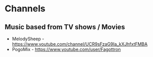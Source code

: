# Channels

## Music based from TV shows / Movies

- MelodySheep - https://www.youtube.com/channel/UCR9sFzaG9Ia_kXJhfxtFMBA
- PogoMix - https://www.youtube.com/user/Fagottron